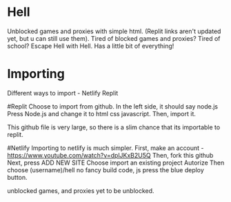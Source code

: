 # Hell
Unblocked games and proxies with simple html. (Replit links aren't updated yet, but u can still use them).
Tired of blocked games and proxies? Tired of school? Escape Hell with Hell. Has a little bit of everything!

# Importing 
Different ways to import - 
Netlify
Replit

#Replit
Choose to import from github. In the left side, it should say node.js
Press Node.js and change it to html css javascript.
Then, import it.

This github file is very large, so there is a slim chance that its importable to 
replit.

#Netlify
Importing to netlify is much simpler.
First, make an account - https://www.youtube.com/watch?v=dplJKxB2U5Q
Then, fork this github
Next, press ADD NEW SITE
Choose import an existing project
Autorize
Then choose (username)/hell
no fancy build code, js press the blue deploy button.

unblocked games, and proxies yet to be unblocked.
